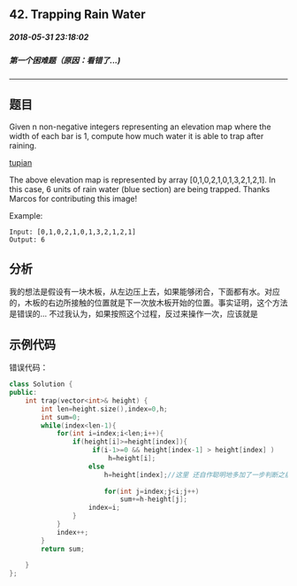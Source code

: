 ## 42. Trapping Rain Water
##### 2018-05-31 23:18:02
##### 第一个困难题（原因：看错了...)
***
## 题目
Given n non-negative integers representing an elevation map where the width of each bar is 1, compute how much water it is able to trap after raining.

[tupian](http://www.leetcode.com/static/images/problemset/rainwatertrap.png)

The above elevation map is represented by array [0,1,0,2,1,0,1,3,2,1,2,1]. In this case, 6 units of rain water (blue section) are being trapped. Thanks Marcos for contributing this image!

Example:
```
Input: [0,1,0,2,1,0,1,3,2,1,2,1]
Output: 6
```
## 分析
我的想法是假设有一块木板，从左边压上去，如果能够闭合，下面都有水。对应的，木板的右边所接触的位置就是下一次放木板开始的位置。事实证明，这个方法是错误的...
不过我认为，如果按照这个过程，反过来操作一次，应该就是
## 示例代码
错误代码：
```cpp
class Solution {
public:
    int trap(vector<int>& height) {
        int len=height.size(),index=0,h;
        int sum=0; 
        while(index<len-1){
            for(int i=index;i<len;i++){
                if(height[i]>=height[index]){
                     if(i-1>=0 && height[index-1] > height[index] )
                         h=height[i];
                    else
                        h=height[index];//这里 还自作聪明地多加了一步判断之前高度的过程
                    
                        for(int j=index;j<i;j++)
                            sum+=h-height[j];
                    index=i;
                }
            }
            index++;
        }
        return sum;
        
    }
};
```
